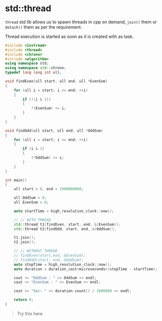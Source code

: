 # std::thread

`thread` std lib allows us to spawn threads in cpp on demand, `join()` them or `detach()` them as per the requirement.

Thread execution is started as soon as it is created with as task.

```cpp
#include <iostream>
#include <thread>
#include <chrono>
#include <algorithm>
using namespace std;
using namespace std::chrono;
typedef long long int ull;

void findEven(ull start, ull end, ull *EvenSum)
{
    for (ull i = start; i <= end; ++i)
    {
        if (!(i & 1))
        {
            *(EvenSum) += i;
        }
    }
}

void findOdd(ull start, ull end, ull *OddSum)
{
    for (ull i = start; i <= end; ++i)
    {
        if (i & 1)
        {
            (*OddSum) += i;
        }
    }
}

int main()
{
    ull start = 0, end = 1900000000;

    ull OddSum = 0;
    ull EvenSum = 0;

    auto startTime = high_resolution_clock::now();

    // // WITH THREAD
    std::thread t1(findEven, start, end, &(EvenSum));
    std::thread t2(findOdd, start, end, &(OddSum));

    t1.join();
    t2.join();

    // // WITHOUT THREAD
    // findEven(start,end, &EvenSum);
    // findOdd(start, end, &OddSum);
    auto stopTime = high_resolution_clock::now();
    auto duration = duration_cast<microseconds>(stopTime - startTime);

    cout << "OddSum : " << OddSum << endl;
    cout << "EvenSum : " << EvenSum << endl;

    cout << "Sec: " << duration.count() / 1000000 << endl;

    return 0;
}
```

> Try this here.
